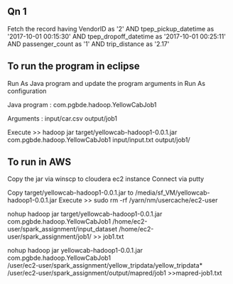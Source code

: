 
Qn 1
----
Fetch the record having VendorID as '2' AND tpep_pickup_datetime as '2017-10-01 00:15:30' 
AND tpep_dropoff_datetime as '2017-10-01 00:25:11' 
AND passenger_count as '1' 
AND trip_distance as '2.17'
 
To run the program in eclipse
--

Run As Java program and update the program arguments in Run As configuration


Java program : com.pgbde.hadoop.YellowCabJob1

Arguments : input/car.csv output/job1
 
Execute >> 
hadoop jar target/yellowcab-hadoop1-0.0.1.jar com.pgbde.hadoop.YellowCabJob1 input/input.txt output/job1/
 
To run in AWS
--
Copy the jar via winscp to cloudera ec2 instance
Connect via putty

Copy target/yellowcab-hadoop1-0.0.1.jar to /media/sf_VM/yellowcab-hadoop1-0.0.1.jar
Execute >>
sudo rm -rf /yarn/nm/usercache/ec2-user

nohup hadoop jar target/yellowcab-hadoop1-0.0.1.jar com.pgbde.hadoop.YellowCabJob1  /home/ec2-user/spark_assignment/input_dataset /home/ec2-user/spark_assignment/job1/ >> job1.txt
 
nohup hadoop jar yellowcab-hadoop1-0.0.1.jar \
com.pgbde.hadoop.YellowCabJob1 \
/user/ec2-user/spark_assignment/yellow_tripdata/yellow_tripdata* \
/user/ec2-user/spark_assignment/output/mapred/job1 >>mapred-job1.txt
